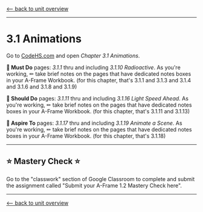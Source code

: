 

[<-- back to unit overview](README.md)

---

# 3.1 Animations


Go to [CodeHS.com](https://www.codehs.com) and open _Chapter 3.1 Animations_.

__🍎 Must Do__ pages: _3.1.1_ thru and including _3.1.10 Radioactive_. As you're working, ✏ take brief notes on the pages that have dedicated notes boxes in your A-Frame Workbook. (for this chapter, that's 3.1.1 and 3.1.3 and 3.1.4 and 3.1.6 and 3.1.8 and 3.1.9)

__🥳 Should Do__ pages: _3.1.11_ thru and including _3.1.16 Light Speed Ahead_. As you're working, ✏ take brief notes on the pages that have dedicated notes boxes in your A-Frame Workbook. (for this chapter, that's 3.1.11 and 3.1.13)

__🤯 Aspire To__ pages: _3.1.17_ thru and including _3.1.19 Animate a Scene_. As you're working, ✏ take brief notes on the pages that have dedicated notes boxes in your A-Frame Workbook. (for this chapter, that's 3.1.18)


---

## ⭐ Mastery Check ⭐
Go to the "classwork" section of Google Classroom to complete and submit the assignment called "Submit your A-Frame 1.2 Mastery Check here".

---
[<-- back to unit overview](README.md)

